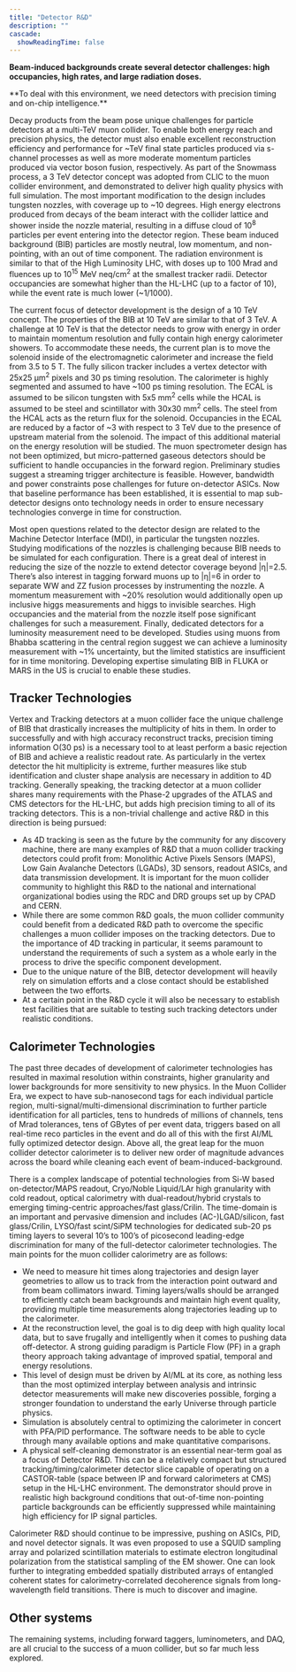 ```yaml
---
title: "Detector R&D"
description: ""
cascade:
  showReadingTime: false
---
```


**Beam-induced backgrounds create several detector challenges: high occupancies, high rates, and large radiation doses.** 
<!--more--> **To deal with this environment, we need detectors with precision timing and on-chip intelligence.**

Decay products from the beam pose unique challenges for particle detectors at a multi-TeV muon collider. To enable both energy reach and precision physics, the detector must also enable excellent reconstruction efficiency and performance for ~TeV final state particles produced via s-channel processes as well as more moderate momentum particles produced via vector boson fusion, respectively. As part of the Snowmass process, a 3 TeV detector concept was adopted from CLIC to the muon collider environment, and demonstrated to deliver high quality physics with full simulation. The most important modification to the design includes tungsten nozzles, with coverage up to ~10 degrees. High energy electrons produced from decays of the beam interact with the collider lattice and shower inside the nozzle material, resulting in a diffuse cloud of 10<sup>8</sup> particles per event entering into the detector region. These beam induced background (BIB) particles are mostly neutral, low momentum, and non-pointing, with an out of time component. The radiation environment is similar to that of the High Luminosity LHC, with doses up to 100 Mrad and fluences up to 10<sup>15</sup> MeV neq/cm<sup>2</sup> at the smallest tracker radii. Detector occupancies are somewhat higher than the HL-LHC (up to a factor of 10), while the event rate is much lower (~1/1000).

The current focus of detector development is the design of a 10 TeV concept. The properties of the BIB at 10 TeV are similar to that of 3 TeV. A challenge at 10 TeV is that the detector needs to grow with energy in order to maintain momentum resolution and fully contain high energy calorimeter showers. To accommodate these needs, the current plan is to move the solenoid inside of the electromagnetic calorimeter and increase the field from 3.5 to 5 T. The fully silicon tracker includes a vertex detector with 25x25 μm<sup>2</sup> pixels and 30 ps timing resolution. The calorimeter is highly segmented and assumed to have ~100 ps timing resolution. The ECAL is assumed to be silicon tungsten with 5x5 mm<sup>2</sup> cells while the HCAL is assumed to be steel and scintillator with 30x30 mm<sup>2</sup> cells. The steel from the HCAL acts as the return flux for the solenoid. Occupancies in the ECAL are reduced by a factor of ~3 with respect to 3 TeV due to the presence of upstream material from the solenoid. The impact of this additional material on the energy resolution will be studied. The muon spectrometer design has not been optimized, but micro-patterned gaseous detectors should be sufficient to handle occupancies in the forward region. Preliminary studies suggest a streaming trigger architecture is feasible. However, bandwidth and power constraints pose challenges for future on-detector ASICs. Now that baseline performance has been established, it is essential to map sub-detector designs onto technology needs in order to ensure necessary technologies converge in time for construction.

Most open questions related to the detector design are related to the Machine Detector Interface (MDI), in particular the tungsten nozzles. Studying modifications of the nozzles is challenging because BIB needs to be simulated for each configuration. There is a great deal of interest in reducing the size of the nozzle to extend detector coverage beyond |η|=2.5. There’s also interest in tagging forward muons up to |η|=6 in order to separate WW and ZZ fusion processes by instrumenting the nozzle. A momentum measurement with ~20% resolution would additionally open up inclusive higgs measurements and higgs to invisible searches. High occupancies and the material from the nozzle itself pose significant challenges for such a measurement. Finally, dedicated detectors for a luminosity measurement need to be developed. Studies using muons from Bhabba scattering in the central region suggest we can achieve a luminosity measurement with ~1% uncertainty, but the limited statistics are insufficient for in time monitoring. Developing expertise simulating BIB in FLUKA or MARS in the US is crucial to enable these studies.

## Tracker Technologies

Vertex and Tracking detectors at a muon collider face the unique challenge of BIB that drastically increases the multiplicity of hits in them. In order to successfully and with high accuracy reconstruct tracks, precision timing information O(30 ps) is a necessary tool to at least perform a basic rejection of BIB and achieve a realistic readout rate. As particularly in the vertex detector the hit multiplicity is extreme, further measures like stub identification and cluster shape analysis are necessary in addition to 4D tracking. Generally speaking, the tracking detector at a muon collider shares many requirements with the Phase-2 upgrades of the ATLAS and CMS detectors for the HL-LHC, but adds high precision timing to all of its tracking detectors. This is a non-trivial challenge and active R\&D in this direction is being pursued:

- As 4D tracking is seen as the future by the community for any discovery machine, there are many examples of R\&D that a muon collider tracking detectors could profit from: Monolithic Active Pixels Sensors (MAPS), Low Gain Avalanche Detectors (LGADs), 3D sensors, readout ASICs, and data transmission development. It is important for the muon collider community to highlight this R\&D to the national and international organizational bodies using the RDC and DRD groups set up by CPAD and CERN.
- While there are some common R\&D goals, the muon collider community could benefit from a dedicated R\&D path to overcome the specific challenges a muon collider imposes on the tracking detectors. Due to the importance of 4D tracking in particular, it seems paramount to understand the requirements of such a system as a whole early in the process to drive the specific component development.
- Due to the unique nature of the BIB, detector development will heavily rely on simulation efforts and a close contact should be established between the two efforts.
- At a certain point in the R\&D cycle it will also be necessary to establish test facilities that are suitable to testing such tracking detectors under realistic conditions.

## Calorimeter Technologies

The past three decades of development of calorimeter technologies has resulted in maximal resolution within constraints, higher granularity and lower backgrounds for more sensitivity to new physics. In the Muon Collider Era, we expect to have sub-nanosecond tags for each individual particle region, multi-signal/multi-dimensional discrimination to further particle identification for all particles, tens to hundreds of millions of channels, tens of Mrad tolerances, tens of GBytes of per event data, triggers based on all real-time reco particles in the event and do all of this with the first AI/ML fully optimized detector design. Above all, the great leap for the muon collider detector calorimeter is to deliver new order of magnitude advances across the board while cleaning each event of beam-induced-background.

There is a complex landscape of potential technologies from Si-W based on-detector/MAPS readout, Cryo/Noble Liquid/LAr high granularity with cold readout, optical calorimetry with dual-readout/hybrid crystals to emerging timing-centric approaches/fast glass/Crilin. The time-domain is an important and pervasive dimension and includes (AC-)LGAD/silicon, fast glass/Crilin, LYSO/fast scint/SiPM technologies for dedicated sub-20 ps timing layers to several 10’s to 100’s of picosecond leading-edge discrimination for many of the full-detector calorimeter technologies. The main points for the muon collider calorimetry are as follows:

- We need to measure hit times along trajectories and design layer geometries to allow us to track from the interaction point outward and from beam collimators inward. Timing layers/walls should be arranged to efficiently catch beam backgrounds and maintain high event quality, providing multiple time measurements along trajectories leading up to the calorimeter.
- At the reconstruction level, the goal is to dig deep with high quality local data, but to save frugally and intelligently when it comes to pushing data off-detector. A strong guiding paradigm is Particle Flow (PF) in a graph theory approach taking advantage of improved spatial, temporal and energy resolutions.
- This level of design must be driven by AI/ML at its core, as nothing less than the most optimized interplay between analysis and intrinsic detector measurements will make new discoveries possible, forging a stronger foundation to understand the early Universe through particle physics.
- Simulation is absolutely central to optimizing the calorimeter in concert with PFA/PID performance. The software needs to be able to cycle through many available options and make quantitative comparisons.
- A physical self-cleaning demonstrator is an essential near-term goal as a focus of Detector R\&D. This can be a relatively compact but structured tracking/timing/calorimeter detector slice capable of operating on a CASTOR-table (space between IP and forward calorimeters at CMS) setup in the HL-LHC environment. The demonstrator should prove in realistic high background conditions that out-of-time non-pointing particle backgrounds can be efficiently suppressed while maintaining high efficiency for IP signal particles.

Calorimeter R\&D should continue to be impressive, pushing on ASICs, PID, and novel detector signals. It was even proposed to use a SQUID sampling array and polarized scintillation materials to estimate electron longitudinal polarization from the statistical sampling of the EM shower. One can look further to integrating embedded spatially distributed arrays of entangled coherent states for calorimetry-correlated decoherence signals from long-wavelength field transitions. There is much to discover and imagine.

## Other systems

The remaining systems, including forward taggers, luminometers, and DAQ, are all crucial to the success of a muon collider, but so far much less explored. 
